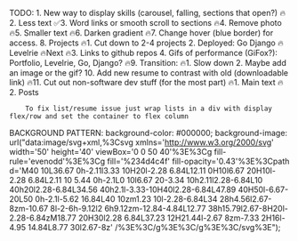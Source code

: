 TODO:
    1. New way to display skills (carousel, falling, sections that open?)
    🔥2. Less text
    ✅3. Word links or smooth scroll to sections
    🔥4. Remove photo
    🔥5. Smaller text
    🔥6. Darken gradient
    🔥7. Change hover (blue border) for access.
    8. Projects
        🔥1. Cut down to 2-4 projects
        2. Deployed: Go Django 🔥Levelrie 🔥Next
        🔥3. Links to github repos
        4. Gifs of performance (GiFox?): Portfolio, Levelrie, Go, Django?
    🔥9. Transition:
        🔥1. Slow down
        2. Maybe add an image or the gif?
    10. Add new resume to contrast with old (downloadable link)
    🔥11. Cut out non-software dev stuff (for the most part)
        🔥1. Main text
        🔥2. Posts

        To fix list/resume issue just wrap lists in a div with display flex/row and set the container to flex column
BACKGROUND PATTERN: 
        background-color: #000000;
background-image: url("data:image/svg+xml,%3Csvg xmlns='http://www.w3.org/2000/svg' width='50' height='40' viewBox='0 0 50 40'%3E%3Cg fill-rule='evenodd'%3E%3Cg fill='%234d4c4f' fill-opacity='0.43'%3E%3Cpath d='M40 10L36.67 0h-2.11l3.33 10H20l-2.28 6.84L12.11 0H10l6.67 20H10l-2.28 6.84L2.11 10 5.44 0h-2.1L0 10l6.67 20-3.34 10h2.11l2.28-6.84L10 40h20l2.28-6.84L34.56 40h2.1l-3.33-10H40l2.28-6.84L47.89 40H50l-6.67-20L50 0h-2.1l-5.62 16.84L40 10zm1.23 10l-2.28-6.84L34 28h4.56l2.67-8zm-10.67 8l-2-6h-9.12l2 6h9.12zm-12.84-4.84L12.77 38h15.79l2.67-8H20l-2.28-6.84zM18.77 20H30l2.28 6.84L37.23 12H21.44l-2.67 8zm-7.33 2H16l-4.95 14.84L8.77 30l2.67-8z' /%3E%3C/g%3E%3C/g%3E%3C/svg%3E");
